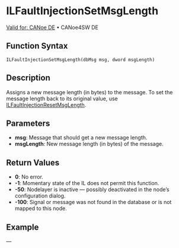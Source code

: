 # ILFaultInjectionSetMsgLength

[Valid for: CANoe DE](../../../Shared/FeatureAvailability.md) • CANoe4SW DE

## Function Syntax

```
ILFaultInjectionSetMsgLength(dbMsg msg, dword msgLength)
```

## Description

Assigns a new message length (in bytes) to the message. To set the message length back to its original value, use [ILFaultInjectionResetMsgLength](CAPLfunctionILFaultInjectionResetMsgLength.md).

## Parameters

- **msg**: Message that should get a new message length.
- **msgLength**: New message length (in bytes) of the message.

## Return Values

- **0**: No error.
- **-1**: Momentary state of the IL does not permit this function.
- **-50**: Nodelayer is inactive — possibly deactivated in the node’s configuration dialog.
- **-100**: Signal or message was not found in the database or is not mapped to this node.

## Example

—
